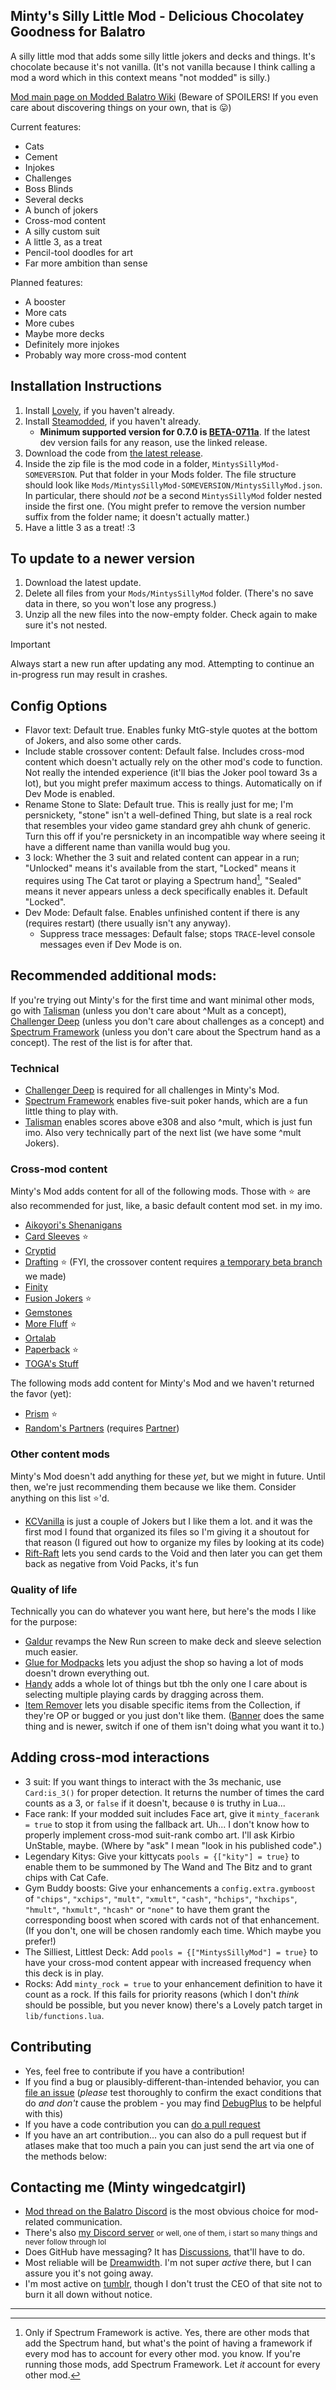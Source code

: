 ## Minty's Silly Little Mod - Delicious Chocolatey Goodness for Balatro

A silly little mod that adds some silly little jokers and decks and things. It's chocolate because it's not vanilla. (It's not vanilla because I think calling a mod a word which in this context means "not modded" is silly.)

[Mod main page on Modded Balatro Wiki](https://balatromods.miraheze.org/wiki/Minty%27s_Silly_Little_Mod) (Beware of SPOILERS! If you even care about discovering things on your own, that is 😛)

Current features:
- Cats
- Cement
- Injokes
- Challenges
- Boss Blinds
- Several decks
- A bunch of jokers
- Cross-mod content
- A silly custom suit
- A little 3, as a treat
- Pencil-tool doodles for art
- Far more ambition than sense

Planned features:
- A booster
- More cats
- More cubes
- Maybe more decks
- Definitely more injokes
- Probably way more cross-mod content

## Installation Instructions
1. Install [Lovely](https://github.com/ethangreen-dev/lovely-injector), if you haven't already.
2. Install [Steamodded](https://github.com/Steamopollys/steamodded), if you haven't already.
   - **Minimum supported version for 0.7.0 is [BETA-0711a](https://github.com/Steamodded/smods/releases/tag/1.0.0-beta-0711a)**. If the latest dev version fails for any reason, use the linked release.
3. Download the code from [the latest release](https://github.com/wingedcatgirl/MintysSillyMod/releases).
4. Inside the zip file is the mod code in a folder, `MintysSillyMod-SOMEVERSION`. Put that folder in your Mods folder. The file structure should look like `Mods/MintysSillyMod-SOMEVERSION/MintysSillyMod.json`. In particular, there should _not_ be a second `MintysSillyMod` folder nested inside the first one. (You might prefer to remove the version number suffix from the folder name; it doesn't actually matter.)
5. Have a little 3 as a treat! :3

## To update to a newer version
1. Download the latest update.
2. Delete all files from your `Mods/MintysSillyMod` folder. (There's no save data in there, so you won't lose any progress.)
3. Unzip all the new files into the now-empty folder. Check again to make sure it's not nested.

> [!IMPORTANT]  
> Always start a new run after updating any mod. Attempting to continue an in-progress run may result in crashes.

## Config Options
<!-- - Balance level: Doesn't do anything yet but take a wild guess what the plan is. Yes we're jumping on this train. Blame [AikoShen](https://github.com/Aikoyori/Balatro-Aikoyoris-Shenanigans) for doing it second. -->
- Flavor text: Default true. Enables funky MtG-style quotes at the bottom of Jokers, and also some other cards.
- Include stable crossover content: Default false. Includes cross-mod content which doesn't actually rely on the other mod's code to function. Not really the intended experience (it'll bias the Joker pool toward 3s a lot), but you might prefer maximum access to things. Automatically on if Dev Mode is enabled.
- Rename Stone to Slate: Default true. This is really just for me; I'm persnickety, "stone" isn't a well-defined Thing, but slate is a real rock that resembles your video game standard grey ahh chunk of generic. Turn this off if you're persnickety in an incompatible way where seeing it have a different name than vanilla would bug you.
- 3 lock: Whether the 3 suit and related content can appear in a run; "Unlocked" means it's available from the start, "Locked" means it requires using The Cat tarot or playing a Spectrum hand[^1], "Sealed" means it never appears unless a deck specifically enables it. Default "Locked".
- Dev Mode: Default false. Enables unfinished content if there is any (requires restart) (there usually isn't any anyway). 
   - Suppress trace messages: Default false; stops `TRACE`-level console messages even if Dev Mode is on.

## Recommended additional mods:
If you're trying out Minty's for the first time and want minimal other mods, go with [Talisman](https://github.com/MathIsFun0/Talisman) (unless you don't care about ^Mult as a concept), [Challenger Deep](https://github.com/OOkayOak/Challenger-Deep) (unless you don't care about challenges as a concept) and [Spectrum Framework](https://github.com/wingedcatgirl/SpectrumFramework) (unless you don't care about the Spectrum hand as a concept). The rest of the list is for after that.

### Technical
- [Challenger Deep](https://github.com/OOkayOak/Challenger-Deep) is required for all challenges in Minty's Mod.
- [Spectrum Framework](https://github.com/wingedcatgirl/SpectrumFramework) enables five-suit poker hands, which are a fun little thing to play with.
- [Talisman](https://github.com/MathIsFun0/Talisman) enables scores above e308 and also ^mult, which is just fun imo. Also very technically part of the next list (we have some ^mult Jokers).

### Cross-mod content
Minty's Mod adds content for all of the following mods. Those with ⭐️ are also recommended for just, like, a basic default content mod set. in my imo.
- [Aikoyori's Shenanigans](https://github.com/Aikoyori/Balatro-Aikoyoris-Shenanigans)
- [Card Sleeves](https://github.com/larswijn/CardSleeves) ⭐️
- [Cryptid](https://github.com/MathIsFun0/Cryptid)
- [Drafting](https://github.com/spire-winder/Balatro-Draft) ⭐️ (FYI, the crossover content requires [a temporary beta branch](https://github.com/wingedcatgirl/Balatro-Draft/tree/suitupdate-temp) we made)
- [Finity](https://github.com/frangnosquest/Finity)
- [Fusion Jokers](https://github.com/wingedcatgirl/Fusion-Jokers) ⭐️
- [Gemstones](https://github.com/wingedcatgirl/Gemstones)
- [More Fluff](https://github.com/notmario/MoreFluff) ⭐️
- [Ortalab](https://github.com/Eremel/Ortalab)
- [Paperback](https://github.com/GitNether/paperback) ⭐️
- [TOGA's Stuff](https://github.com/TheOneGoofAli/TOGAPackBalatro)

The following mods add content for Minty's Mod and we haven't returned the favor (yet):
- [Prism](https://github.com/blazingulag/Prism) ⭐️
- [Random's Partners](https://github.com/Random71777/Random-s-Partners) (requires [Partner](https://github.com/Icecanno/Partner-API/))

### Other content mods
Minty's Mod doesn't add anything for these _yet_, but we might in future. Until then, we're just recommending them because we like them. Consider anything on this list ⭐️'d.
- [KCVanilla](https://github.com/kcgidw/kcvanilla) is just a couple of Jokers but I like them a lot. and it was the first mod I found that organized its files so I'm giving it a shoutout for that reason (I figured out how to organize my files by looking at its code)
- [Rift-Raft](https://github.com/vitellaryjr/RiftRaft) lets you send cards to the Void and then later you can get them back as negative from Void Packs, it's fun

### Quality of life
Technically you can do whatever you want here, but here's the mods I like for the purpose:
- [Galdur](https://github.com/Eremel/Galdur) revamps the New Run screen to make deck and sleeve selection much easier.
- [Glue for Modpacks](https://github.com/icyethics/Glue-For-Modpacks) lets you adjust the shop so having a lot of mods doesn't drown everything out.
- [Handy](https://github.com/SleepyG11/HandyBalatro) adds a whole lot of things but tbh the only one I care about is selecting multiple playing cards by dragging across them.
- [Item Remover](https://github.com/art-muncher/Item-Remover) lets you disable specific items from the Collection, if they're OP or bugged or you just don't like them. ([Banner](https://github.com/SylviBlossom/Banner) does the same thing and is newer, switch if one of them isn't doing what you want it to.)

## Adding cross-mod interactions
- 3 suit: If you want things to interact with the 3s mechanic, use `Card:is_3()` for proper detection. It returns the number of times the card counts as a 3, or `false` if it doesn't, because `0` is truthy in Lua...
- Face rank: If your modded suit includes Face art, give it `minty_facerank = true` to stop it from using the fallback art. Uh... I don't know how to properly implement cross-mod suit-rank combo art. I'll ask Kirbio UnStable, maybe. (Where by "ask" I mean "look in his published code".)
- Legendary Kitys: Give your kittycats `pools = {["kity"] = true}` to enable them to be summoned by The Wand and The Bitz and to grant chips with Cat Cafe.
- Gym Buddy boosts: Give your enhancements a `config.extra.gymboost` of `"chips"`, `"xchips"`, `"mult"`, `"xmult"`, `"cash"`, `"hchips"`, `"hxchips"`, `"hmult"`, `"hxmult"`, `"hcash"` or `"none"` to have them grant the corresponding boost when scored with cards not of that enhancement. (If you don't, one will be chosen randomly each time. Which maybe you prefer!) 
- The Silliest, Littlest Deck: Add `pools = {["MintysSillyMod"] = true}` to have your cross-mod content appear with increased frequency when this deck is in play.
- Rocks: Add `minty_rock = true` to your enhancement definition to have it count as a rock. If this fails for priority reasons (which I don't _think_ should be possible, but you never know) there's a Lovely patch target in `lib/functions.lua`.

## Contributing
- Yes, feel free to contribute if you have a contribution!
- If you find a bug or plausibly-different-than-intended behavior, you can [file an issue](https://github.com/wingedcatgirl/MintysSillyMod/issues) (_please_ test thoroughly to confirm the exact conditions that do _and don't_ cause the problem - you may find [DebugPlus](https://github.com/WilsontheWolf/DebugPlus) to be helpful with this) 
- If you have a code contribution you can [do a pull request](https://github.com/wingedcatgirl/MintysSillyMod/pulls)
- If you have an art contribution... you can also do a pull request but if atlases make that too much a pain you can just send the art via one of the methods below:

## Contacting me (Minty wingedcatgirl)
- [Mod thread on the Balatro Discord](https://discord.com/channels/1116389027176787968/1308185262664450068) is the most obvious choice for mod-related communication.
- There's also [my Discord server](https://discord.gg/V5Kbh8Q) <small>or well, one of them, i start so many things and never follow through lol</small>
- Does GitHub have messaging? It has [Discussions](https://github.com/wingedcatgirl/MintysSillyMod/discussions), that'll have to do.
- Most reliable will be [Dreamwidth](https://wingedcatgirl.dreamwidth.org/). I'm not super _active_ there, but I can assure you it's not going away.
- I'm most active on [tumblr](https://www.tumblr.com/wingedcatgirl), though I don't trust the CEO of that site not to burn it all down without notice.

----
[^1]: Only if Spectrum Framework is active. Yes, there are other mods that add the Spectrum hand, but what's the point of having a framework if every mod has to account for every other mod. you know. If you're running those mods, add Spectrum Framework. Let _it_ account for every other mod.
